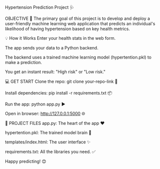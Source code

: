 Hypertension Prediction Project 🩺


OBJECTIVE 🎯
The primary goal of this project is to develop and deploy a user-friendly machine learning web application that predicts an individual's likelihood of having hypertension based on key health metrics.

💡 How it Works
Enter your health stats in the web form.

The app sends your data to a Python backend.

The backend uses a trained machine learning model (hypertention.pkl) to make a prediction.

You get an instant result: "High risk" or "Low risk."

💻 GET START
Clone the repo: git clone your-repo-link 🔗

Install dependencies: pip install -r requirements.txt 📦

Run the app: python app.py ▶️

Open in browser: http://127.0.0.1:5000 🌐

📁 PROJECT FILES
app.py: The heart of the app ❤️

hypertention.pkl: The trained model brain 🧠

templates/index.html: The user interface ✨

requirements.txt: All the libraries you need. ✅

Happy predicting! 😊
